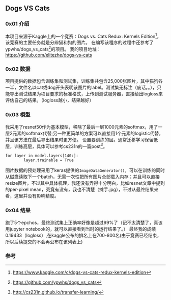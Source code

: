 ## Dogs VS Cats
### 0x01 介绍
本项目来源于Kaggle上的一个竞赛：Dogs vs. Cats Redux: Kernels Edition[^1]，该竞赛的主要任务就是分辨猫和狗的图片。
在编写该程序的过程中还参考了ypwhs/dogs_vs_cats[^3]的项目。
我的项目地址：https://github.com/elitezhe/dogs-vs-cats


### 0x02 数据
项目提供的数据包含训练集和测试集，训练集共包含25,000张图片，其中猫狗各一半，文件名以cat或dog开头表明该图片的label。测试集无标注（废话。。），只能导出测试结果为项目要求的标准格式，上传到测试服务器，直接给出logloss来评估自己的结果。（logloss越小，结果越好）

### 0x03 模型
我采用了resnet50作为基本模型，移除了最后一层1000元素的softmax，用了一层2元素的softmax代替;另一种更简单的方案可以直接用1个元素的logistic代替，并且该方法在最后导出结果时更方便。
设置要训练的层。通常迁移学习保留低层，训练高层，具体可以参考cs231n的一篇post[^2]。
```
for layer in model.layers[140:]:
        layer.trainable = True
```
图片数据的预处理采用了keras提供的```ImageDataGenerator()```，可以在训练的同时从磁盘读取下一个batch，无需一次性把所有图片全部载入内存；并且可以直接resize图片。不过其中具体机理，我还没有弄得十分明白，比如resnet文章中提到的per-pixel mean，究竟有没有，我也不清楚（摊手.jpg），不过从最终结果来看，这里并没有影响精度。

### 0x04 结果
跑了5个epchos，最终测试集上正确率好像是超过99%了（记不太清楚了，真该用jupyter notebook的，就可以直接看到当时的运行结果了。）
最终我的成绩0.19433（logloss）,在kaggle公布的排名上在700-800名(由于竞赛已经结束，所以后续提交的不会再公布在该列表上)


### 参考
[^1]: https://www.kaggle.com/c/dogs-vs-cats-redux-kernels-edition

[^2]: http://cs231n.github.io/transfer-learning/

[^3]: https://github.com/ypwhs/dogs_vs_cats
